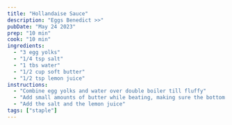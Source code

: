 ```yaml
---
title: "Hollandaise Sauce"
description: "Eggs Benedict >>"
pubDate: "May 24 2023"
prep: "10 min"
cook: "10 min"
ingredients:
  - "3 egg yolks"
  - "1/4 tsp salt"
  - "1 tbs water"
  - "1/2 cup soft butter"
  - "1/2 tsp lemon juice"
instructions:
  - "Combine egg yolks and water over double boiler till fluffy"
  - "Add small amounts of butter while beating, making sure the bottom does not boil"
  - "Add the salt and the lemon juice"
tags: ["staple"]
---
```


